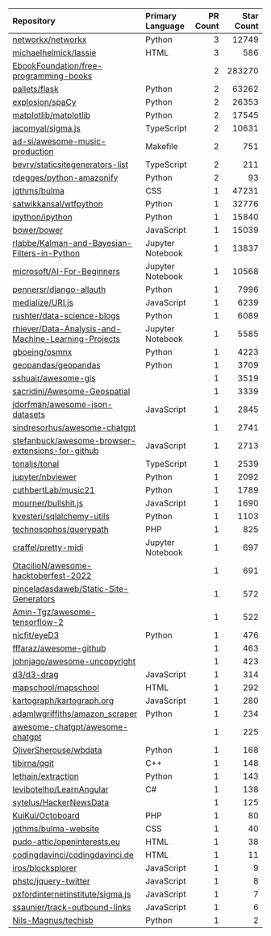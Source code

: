 | Repository | Primary Language | PR Count | Star Count |
| :-- | :-- | --: | --: |
| [networkx/networkx](https://github.com/networkx/networkx) | Python | 3 | 12749 |
| [michaelhelmick/lassie](https://github.com/michaelhelmick/lassie) | HTML | 3 | 586 |
| [EbookFoundation/free-programming-books](https://github.com/EbookFoundation/free-programming-books) |  | 2 | 283270 |
| [pallets/flask](https://github.com/pallets/flask) | Python | 2 | 63262 |
| [explosion/spaCy](https://github.com/explosion/spaCy) | Python | 2 | 26353 |
| [matplotlib/matplotlib](https://github.com/matplotlib/matplotlib) | Python | 2 | 17545 |
| [jacomyal/sigma.js](https://github.com/jacomyal/sigma.js) | TypeScript | 2 | 10631 |
| [ad-si/awesome-music-production](https://github.com/ad-si/awesome-music-production) | Makefile | 2 | 751 |
| [bevry/staticsitegenerators-list](https://github.com/bevry/staticsitegenerators-list) | TypeScript | 2 | 211 |
| [rdegges/python-amazonify](https://github.com/rdegges/python-amazonify) | Python | 2 | 93 |
| [jgthms/bulma](https://github.com/jgthms/bulma) | CSS | 1 | 47231 |
| [satwikkansal/wtfpython](https://github.com/satwikkansal/wtfpython) | Python | 1 | 32776 |
| [ipython/ipython](https://github.com/ipython/ipython) | Python | 1 | 15840 |
| [bower/bower](https://github.com/bower/bower) | JavaScript | 1 | 15039 |
| [rlabbe/Kalman-and-Bayesian-Filters-in-Python](https://github.com/rlabbe/Kalman-and-Bayesian-Filters-in-Python) | Jupyter Notebook | 1 | 13837 |
| [microsoft/AI-For-Beginners](https://github.com/microsoft/AI-For-Beginners) | Jupyter Notebook | 1 | 10568 |
| [pennersr/django-allauth](https://github.com/pennersr/django-allauth) | Python | 1 | 7996 |
| [medialize/URI.js](https://github.com/medialize/URI.js) | JavaScript | 1 | 6239 |
| [rushter/data-science-blogs](https://github.com/rushter/data-science-blogs) | Python | 1 | 6089 |
| [rhiever/Data-Analysis-and-Machine-Learning-Projects](https://github.com/rhiever/Data-Analysis-and-Machine-Learning-Projects) | Jupyter Notebook | 1 | 5585 |
| [gboeing/osmnx](https://github.com/gboeing/osmnx) | Python | 1 | 4223 |
| [geopandas/geopandas](https://github.com/geopandas/geopandas) | Python | 1 | 3709 |
| [sshuair/awesome-gis](https://github.com/sshuair/awesome-gis) |  | 1 | 3519 |
| [sacridini/Awesome-Geospatial](https://github.com/sacridini/Awesome-Geospatial) |  | 1 | 3339 |
| [jdorfman/awesome-json-datasets](https://github.com/jdorfman/awesome-json-datasets) | JavaScript | 1 | 2845 |
| [sindresorhus/awesome-chatgpt](https://github.com/sindresorhus/awesome-chatgpt) |  | 1 | 2741 |
| [stefanbuck/awesome-browser-extensions-for-github](https://github.com/stefanbuck/awesome-browser-extensions-for-github) | JavaScript | 1 | 2713 |
| [tonaljs/tonal](https://github.com/tonaljs/tonal) | TypeScript | 1 | 2539 |
| [jupyter/nbviewer](https://github.com/jupyter/nbviewer) | Python | 1 | 2092 |
| [cuthbertLab/music21](https://github.com/cuthbertLab/music21) | Python | 1 | 1789 |
| [mourner/bullshit.js](https://github.com/mourner/bullshit.js) | JavaScript | 1 | 1690 |
| [kvesteri/sqlalchemy-utils](https://github.com/kvesteri/sqlalchemy-utils) | Python | 1 | 1103 |
| [technosophos/querypath](https://github.com/technosophos/querypath) | PHP | 1 | 825 |
| [craffel/pretty-midi](https://github.com/craffel/pretty-midi) | Jupyter Notebook | 1 | 697 |
| [OtacilioN/awesome-hacktoberfest-2022](https://github.com/OtacilioN/awesome-hacktoberfest-2022) |  | 1 | 691 |
| [pinceladasdaweb/Static-Site-Generators](https://github.com/pinceladasdaweb/Static-Site-Generators) |  | 1 | 572 |
| [Amin-Tgz/awesome-tensorflow-2](https://github.com/Amin-Tgz/awesome-tensorflow-2) |  | 1 | 522 |
| [nicfit/eyeD3](https://github.com/nicfit/eyeD3) | Python | 1 | 476 |
| [fffaraz/awesome-github](https://github.com/fffaraz/awesome-github) |  | 1 | 463 |
| [johnjago/awesome-uncopyright](https://github.com/johnjago/awesome-uncopyright) |  | 1 | 423 |
| [d3/d3-drag](https://github.com/d3/d3-drag) | JavaScript | 1 | 314 |
| [mapschool/mapschool](https://github.com/mapschool/mapschool) | HTML | 1 | 292 |
| [kartograph/kartograph.org](https://github.com/kartograph/kartograph.org) | JavaScript | 1 | 280 |
| [adamlwgriffiths/amazon_scraper](https://github.com/adamlwgriffiths/amazon_scraper) | Python | 1 | 234 |
| [awesome-chatgpt/awesome-chatgpt](https://github.com/awesome-chatgpt/awesome-chatgpt) |  | 1 | 225 |
| [OliverSherouse/wbdata](https://github.com/OliverSherouse/wbdata) | Python | 1 | 168 |
| [tibirna/qgit](https://github.com/tibirna/qgit) | C++ | 1 | 148 |
| [lethain/extraction](https://github.com/lethain/extraction) | Python | 1 | 143 |
| [levibotelho/LearnAngular](https://github.com/levibotelho/LearnAngular) | C# | 1 | 138 |
| [sytelus/HackerNewsData](https://github.com/sytelus/HackerNewsData) |  | 1 | 125 |
| [KuiKui/Octoboard](https://github.com/KuiKui/Octoboard) | PHP | 1 | 80 |
| [jgthms/bulma-website](https://github.com/jgthms/bulma-website) | CSS | 1 | 40 |
| [pudo-attic/openinterests.eu](https://github.com/pudo-attic/openinterests.eu) | HTML | 1 | 38 |
| [codingdavinci/codingdavinci.de](https://github.com/codingdavinci/codingdavinci.de) | HTML | 1 | 11 |
| [iros/blocksplorer](https://github.com/iros/blocksplorer) | JavaScript | 1 | 9 |
| [phstc/jquery-twitter](https://github.com/phstc/jquery-twitter) | JavaScript | 1 | 8 |
| [oxfordinternetinstitute/sigma.js](https://github.com/oxfordinternetinstitute/sigma.js) | JavaScript | 1 | 7 |
| [ssaunier/track-outbound-links](https://github.com/ssaunier/track-outbound-links) | JavaScript | 1 | 6 |
| [Nils-Magnus/techisb](https://github.com/Nils-Magnus/techisb) | Python | 1 | 2 |
